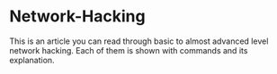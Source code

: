 # Network-Hacking
This is an article you can read through basic to almost advanced level network hacking. Each of them is shown with commands and its explanation.
